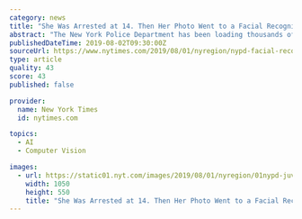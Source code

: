 ```yaml
---
category: news
title: "She Was Arrested at 14. Then Her Photo Went to a Facial Recognition Database."
abstract: "The New York Police Department has been loading thousands of arrest photos of children and teenagers into a facial recognition database despite evidence the technology has a higher risk of false matches in younger faces. For about four years, internal ..."
publishedDateTime: 2019-08-02T09:30:00Z
sourceUrl: https://www.nytimes.com/2019/08/01/nyregion/nypd-facial-recognition-children-teenagers.html
type: article
quality: 43
score: 43
published: false

provider:
  name: New York Times
  id: nytimes.com

topics:
  - AI
  - Computer Vision

images:
  - url: https://static01.nyt.com/images/2019/08/01/nyregion/01nypd-juveniles-promo/01nypd-juveniles-promo-facebookJumbo.jpg
    width: 1050
    height: 550
    title: "She Was Arrested at 14. Then Her Photo Went to a Facial Recognition Database."
---
```

